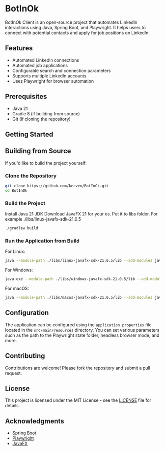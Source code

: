 # BotInOk

BotInOk Client is an open-source project that automates LinkedIn interactions using Java, Spring Boot, and Playwright. It helps users to connect with potential contacts and apply for job positions on LinkedIn.

## Features

- Automated LinkedIn connections
- Automated job applications
- Configurable search and connection parameters
- Supports multiple LinkedIn accounts
- Uses Playwright for browser automation

## Prerequisites

- Java 21
- Gradle 8 (if building from source)
- Git (if cloning the repository)

## Getting Started
## Building from Source

If you'd like to build the project yourself:

### Clone the Repository

```bash
git clone https://github.com/kecven/BotInOk.git
cd BotInOk
```

### Build the Project

Install Java 21 JDK
Download JavaFX 21 for your os. Put it to  libs folder. For example ./libs/linux-javafx-sdk-21.0.5

```bash
./gradlew build
```

### Run the Application from Build

For Linux:
```bash
java --module-path ./libs/linux-javafx-sdk-21.0.5/lib --add-modules javafx.controls -jar build/libs/BotInOk-0.4.0.jar
```

For Windows:
```bash
java.exe --module-path ./libs/windows-javafx-sdk-21.0.5/lib --add-modules javafx.controls -jar build/libs/BotInOk-0.4.0.jar
```

For macOS:
```bash
java --module-path ./libs/macos-javafx-sdk-21.0.5/lib --add-modules javafx.controls -jar build/libs/BotInOk-0.4.0.jar
```

## Configuration

The application can be configured using the `application.properties` file located in the `src/main/resources` directory. You can set various parameters such as the path to the Playwright state folder, headless browser mode, and more.

## Contributing

Contributions are welcome! Please fork the repository and submit a pull request.

## License

This project is licensed under the MIT License - see the [LICENSE](LICENSE) file for details.

## Acknowledgments

- [Spring Boot](https://spring.io/projects/spring-boot)
- [Playwright](https://playwright.dev/)
- [JavaFX](https://openjfx.io/)
